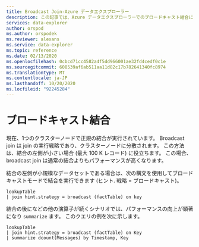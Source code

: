 ```yaml
---
title: Broadcast Join-Azure データエクスプローラー
description: この記事では、Azure データエクスプローラーでのブロードキャスト結合について説明します。
services: data-explorer
author: orspod
ms.author: orspodek
ms.reviewer: alexans
ms.service: data-explorer
ms.topic: reference
ms.date: 02/13/2020
ms.openlocfilehash: 0cbcd71cc4582a4f5dd966001ae32fd4cedf0c1e
ms.sourcegitcommit: 608539af6ab511aa11d82c17b782641340fc8974
ms.translationtype: MT
ms.contentlocale: ja-JP
ms.lasthandoff: 10/20/2020
ms.locfileid: "92245284"
---
```

# <a name="broadcast-join"></a>ブロードキャスト結合

現在、1つのクラスターノードで正規の結合が実行されています。
Broadcast join は join の実行戦略であり、クラスターノードに分散されます。 この方法は、結合の左側が小さい場合 (最大 100 K レコード) に役立ちます。 この場合、broadcast join は通常の結合よりもパフォーマンスが高くなります。

結合の左側が小規模なデータセットである場合は、次の構文を使用してブロードキャストモードで結合を実行できます (ヒント. 戦略 = ブロードキャスト)。

```kusto
lookupTable 
| join hint.strategy = broadcast (factTable) on key
```

結合の後になどの他の演算子が続くシナリオでは、パフォーマンスの向上が顕著になり `summarize` ます。 このクエリの例を次に示します。

```kusto
lookupTable 
| join hint.strategy = broadcast (factTable) on Key
| summarize dcount(Messages) by Timestamp, Key
```